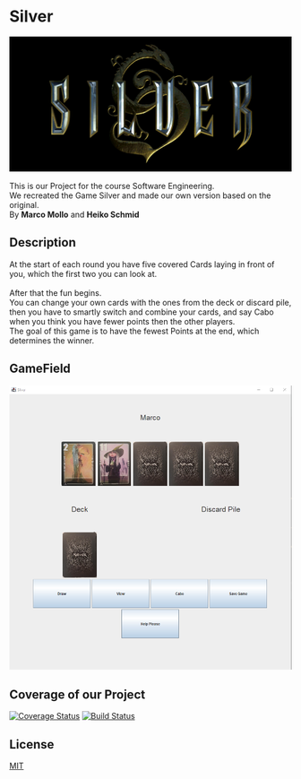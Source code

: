 

# Silver
![Logo](src/main/images/Silver_logo.png)


This is our Project for the course Software Engineering.
<br>
We recreated the Game Silver and made our own version based on the original.
<br>
By **Marco Mollo** and **Heiko Schmid**

## Description
At the start of each round you have five covered Cards laying in front of you, which the first two you can look at. 
<br>
<br>
After that the fun begins.
<br> 
You can change your own cards with the ones from the deck or discard pile, then you have to smartly switch and combine
your cards, and say Cabo when you think you have fewer points then the other players. 
<br>
The goal of this game is to have the fewest Points at the end, which determines the winner.

## GameField
![GameField](src/main/images/GameField.png)


## Coverage of our Project
[![Coverage Status](https://coveralls.io/repos/github/He161sch/Silver/badge.svg?branch=master)](https://coveralls.io/github/He161sch/Silver?branch=master)
[![Build Status](https://travis-ci.com/He161sch/Silver.svg?branch=master)](https://travis-ci.com/He161sch/Silver)

## License
[MIT](https://choosealicense.com/licenses/mit/)